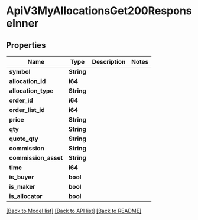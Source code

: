 # ApiV3MyAllocationsGet200ResponseInner

## Properties

Name | Type | Description | Notes
------------ | ------------- | ------------- | -------------
**symbol** | **String** |  | 
**allocation_id** | **i64** |  | 
**allocation_type** | **String** |  | 
**order_id** | **i64** |  | 
**order_list_id** | **i64** |  | 
**price** | **String** |  | 
**qty** | **String** |  | 
**quote_qty** | **String** |  | 
**commission** | **String** |  | 
**commission_asset** | **String** |  | 
**time** | **i64** |  | 
**is_buyer** | **bool** |  | 
**is_maker** | **bool** |  | 
**is_allocator** | **bool** |  | 

[[Back to Model list]](../README.md#documentation-for-models) [[Back to API list]](../README.md#documentation-for-api-endpoints) [[Back to README]](../README.md)


